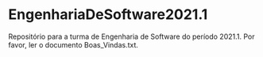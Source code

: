 # EngenhariaDeSoftware2021.1
Repositório para a turma de Engenharia de Software do período 2021.1.
Por favor, ler o documento Boas_Vindas.txt.
